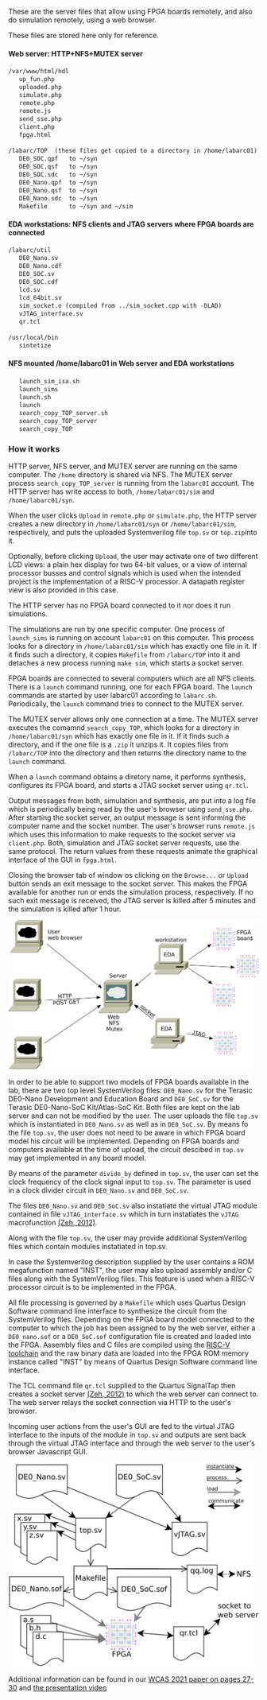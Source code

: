 These are the server files that allow using FPGA boards remotely,
and also do simulation remotely, using a web browser.

These files are stored here only for reference.

#### Web server: HTTP+NFS+MUTEX server
```
/var/www/html/hdl
   up_fun.php
   uploaded.php
   simulate.php
   remote.php
   remote.js
   send_sse.php
   client.php
   fpga.html

/labarc/TOP  (these files get copied to a directory in /home/labarc01)
   DE0_SOC.qpf   to ~/syn
   DE0_SOC.qsf   to ~/syn
   DE0_SOC.sdc   to ~/syn
   DE0_Nano.qpf  to ~/syn
   DE0_Nano.qsf  to ~/syn
   DE0_Nano.sdc  to ~/syn
   Makefile      to ~/syn and ~/sim
```
#### EDA workstations: NFS clients and JTAG servers where FPGA boards are connected
```
/labarc/util
   DE0_Nano.sv
   DE0_Nano.cdf
   DE0_SOC.sv
   DE0_SOC.cdf
   lcd.sv
   lcd_64bit.sv
   sim_socket.o (compiled from ../sim_socket.cpp with -DLAD)
   vJTAG_interface.sv
   qr.tcl

/usr/local/bin
   sintetize
```
#### NFS mounted /home/labarc01 in Web server and EDA workstations
```
   launch_sim_isa.sh
   launch_sims
   launch.sh
   launch
   search_copy_TOP_server.sh 
   search_copy_TOP_server
   search_copy_TOP
```
### How it works

HTTP server, NFS server, and MUTEX server are running on the same computer.
The `/home` directory is shared via NFS.
The MUTEX server process `search_copy_TOP_server` is running
from the `labarc01` account.
The HTTP server has write access to both, `/home/labarc01/sim` and `/home/labarc01/syn`.

When the user clicks `Upload` in `remote.php` or `simulate.php`,
the HTTP server creates a new directory in `/home/labarc01/syn` or `/home/labarc01/sim`, respectively,
and puts the uploaded Systemverilog file `top.sv` or `top.zip`into it.

Optionally, before clicking `Upload`,
the user may activate one of two different LCD views:
a plain hex display for two 64-bit values, or
a view of internal processor busses and control signals
which is used when the intended project is the
implementation of a RISC-V processor.
A datapath register view is also provided in this case.

The HTTP server has no FPGA board connected to it nor does it run simulations.

The simulations are run by one specific computer. One process of `launch_sims`
is running on account `labarc01` on this computer. This process looks for a
directory in `/home/labarc01/sim` which has exactly one file in it.
If it finds such a directory, it copies `Makefile` from `/labarc/TOP` into it
and detaches a new process running `make sim`, which starts a socket server.

FPGA boards are connected to several computers which are all NFS clients.
There is a `launch` command running, one for each FPGA board.
The `launch` commands are started by user labarc01 according to `labarc.sh`.
Periodically, the `launch` command tries to connect to the MUTEX server.

The MUTEX server allows only one connection at a time.
The MUTEX server executes the comamnd `search_copy_TOP`, which looks for a
directory in `/home/labarc01/syn` which has exactly one file in it.
If it finds such a directory, and if the one file is a `.zip` it unzips it.
It copies files from `/labarc/TOP` into the directory
and then returns the directory name to the `launch` command.

When a `launch` command obtains a diretory name, it performs synthesis,
configures its FPGA board, and starts a JTAG socket server using `qr.tcl`.

Output messages from both, simulation and synthesis, 
are put into a log file which is periodically being read
by the user's browser using `send_sse.php`.
After starting the socket server, an output message is sent informing the computer
name and the socket number. The user's browser runs `remote.js` which uses
this information to make requests to the socket server via `client.php`.
Both, simulation and JTAG socket server requests, use the same protocol.
The return values from these requests animate the graphical interface
of the GUI in `fpga.html`.

Closing the browser tab of window os clicking on the `Browse...` or `Upload` button
sends an exit message to the socket server. This makes the FPGA available for
another run or ends the simulation process, respectively.
If no such exit message is received, the JTAG server is killed after 5 minutes
and the simulation is killed after 1 hour.

![arch](arch.svg)

In order to be able to support two models of FPGA boards available in the lab,
there are two top level SystemVerilog files:
`DE0_Nano.sv` for the Terasic DE0-Nano Development and Education Board and
`DE0_SoC.sv` for the Terasic DE0-Nano-SoC Kit/Atlas-SoC Kit.
Both files are kept on the lab server and can not be modified by the user.
The user uploads the file `top.sv` which is instantiated in `DE0_Nano.sv`
as well as in `DE0_SoC.sv`. By means fo the file `top.sv`, the user does not
need to be aware in which FPGA board model his circuit will be implemented.
Depending on FPGA boards and computers available at the time of upload,
the circuit descibed in `top.sv` may get implemented in any board model.

By means of the parameter `divide_by` defined in `top.sv`, the user can set
the clock frequency of the clock signal input to `top.sv`.
The parameter is used in a clock divider circuit in `DE0_Nano.sv` and `DE0_SoC.sv`.

The files `DE0_Nano.sv` and `DE0_SoC.sv` also instatiate the virtual JTAG module
contained in file `vJTAG_interface.sv` which in turn instatiates
the `vJTAG` macrofunction
[(Zeh, 2012)](http://idlelogiclabs.com/2012/04/15/talking-to-the-de0-nano-using-the-virtual-jtag-interface).

Along with the file `top.sv`, the user may provide additional SystemVerilog
files which contain modules instatiated in top.sv.

In case the Systemverilog description supplied by the user contains a
ROM megafunction named "INST", the user may also upload assembly and/or C files
along with the SystemVerilog files.
This feature is used when a RISC-V processor circuit is to be implemented in the FPGA.

All file processing is governed by a `Makefile` which uses Quartus Design Software
command line interface to synthesize the circuit from the SystemVerilog files.
Depending on the FPGA board model connected to the computer to which the job
has been assigned to by the web server, either a `DE0_nano.sof` or a `DE0_SoC.sof`
configuration file is created and loaded into the FPGA.
Assembly files and C files are compiled using the
[RISC-V toolchain](https://github.com/riscv/riscv-gnu-toolchain)
and the raw binary data are loaded into the FPGA ROM memory instance called "INST"
by means of Quartus Design Software command line interface.

The TCL command file `qr.tcl` supplied to the Quartus SignalTap then
creates a socket server
[(Zeh, 2012)](http://idlelogiclabs.com/2012/04/15/talking-to-the-de0-nano-using-the-virtual-jtag-interface)
to which the web server can connect to.
The web server relays the socket connection via HTTP to the user's browser.

Incoming user actions from the user's GUI are fed to the virtual JTAG interface
to the inputs of the module in `top.sv` and outputs are sent back
through the virtual JTAG interface and through the web server to the user's
browser Javascript GUI.

![files](files.svg)

Additional information can be found in our [WCAS 2021 paper on pages 27-30](https://bit.ly/wcas21)
and [the presentation video](https://youtu.be/PMbBgx9OTNU)

